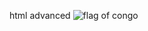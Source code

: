 html advanced
![flag of congo](https://media.istockphoto.com/id/1279473211/vector/map-and-flag-of-democratic-republic-of-the-congo-on-weathered-concrete.jpg?s=1024x1024&w=is&k=20&c=CA05cLtUyQyMDUcRUEBXj_ubh3UYYS5kpVdIEzN1SvE=)
